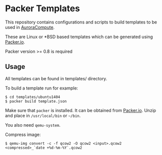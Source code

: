 # Packer Templates

This repository contains configurations and scripts to build templates to be used in [AuroraCompute](https://www.pcextreme.nl/aurora/compute).

These are Linux or *BSD based templates which can be generated using [Packer.io](https://packer.io/).

Packer version >= 0.8 is required

## Usage

All templates can be found in templates/ directory.

To build a template run for example:

```
$ cd templates/ubuntu1404
$ packer build template.json
```

Make sure that `packer` is installed. It can be obtained from [Packer.io](https://packer.io/). Unzip and place in `/usr/local/bin` or `~/bin`.

You also need `qemu-system`.

Compress image:

```
$ qemu-img convert -c -f qcow2 -O qcow2 <input>.qcow2 <compressed>_`date +%d-%m-%Y`.qcow2
```
